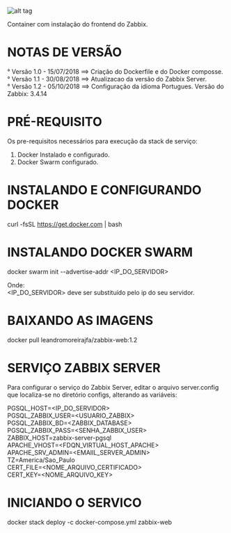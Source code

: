 ![alt tag](https://assets.zabbix.com/img/logo.svg)

Container com instalação do frontend do Zabbix.
# NOTAS DE VERSÃO
 °  Versão 1.0 - 15/07/2018 ==> Criação do Dockerfile e do Docker composse.\
 °  Versão 1.1 - 30/08/2018 ==> Atualizacao da versão do Zabbix Server.\
 °  Versão 1.2 - 05/10/2018 ==> Configuração da idioma Portugues.
 Versão do Zabbix: 3.4.14

# PRÉ-REQUISITO
Os pre-requisitos necessários para execução da stack de serviço:
 1) Docker Instalado e configurado.
 2) Docker Swarm configurado.

# INSTALANDO E CONFIGURANDO DOCKER
 curl -fsSL https://get.docker.com | bash

# INSTALANDO DOCKER SWARM
 docker swarm init --advertise-addr  <IP_DO_SERVIDOR>

 Onde:\
 <IP_DO_SERVIDOR> deve ser substituído pelo ip do seu servidor.

# BAIXANDO AS IMAGENS
 docker pull leandromoreirajfa/zabbix-web:1.2
                                                 
# SERVIÇO ZABBIX SERVER
Para configurar o serviço do Zabbix Server, editar o arquivo server.config que localiza-se no diretório configs, alterando as variáveis:

PGSQL_HOST=<IP_DO_SERVIDOR>\
PGSQL_ZABBIX_USER=<USUARIO_ZABBIX>\
PGSQL_ZABBIX_BD=<ZABBIX_DATABASE>\
PGSQL_ZABBIX_PASS=<SENHA_ZABBIX_USER>\
ZABBIX_HOST=zabbix-server-pgsql\
APACHE_VHOST=<FDQN_VIRTUAL_HOST_APACHE>\
APACHE_SRV_ADMIN=<EMAIIL_SERVER_ADMIN>\
TZ=America/Sao_Paulo\
CERT_FILE=<NOME_ARQUIVO_CERTIFICADO>\
CERT_KEY=<NOME_ARQUIVO_KEY>

# INICIANDO O SERVICO
 docker stack deploy -c docker-compose.yml zabbix-web
